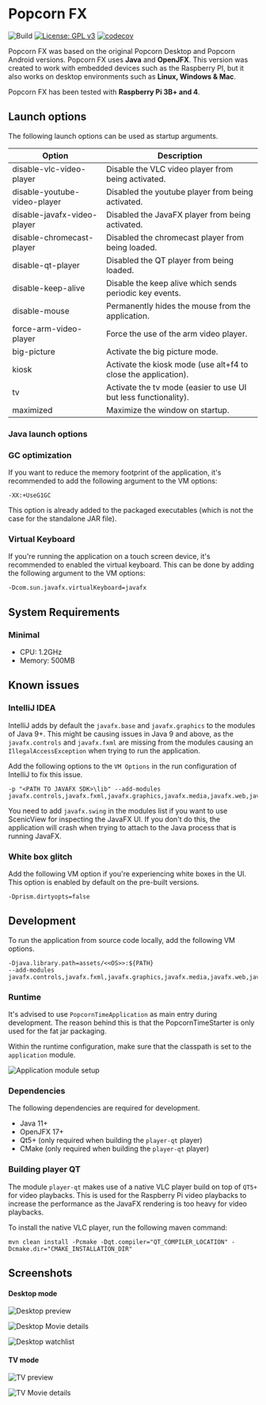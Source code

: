 # Popcorn FX

![Build](https://github.com/yoep/popcorn-fx/workflows/Build/badge.svg)
[![License: GPL v3](https://img.shields.io/badge/License-GPLv3-blue.svg)](https://www.gnu.org/licenses/gpl-3.0)
[![codecov](https://codecov.io/gh/yoep/popcorn-fx/branch/master/graph/badge.svg?token=A801IOOZAH)](https://codecov.io/gh/yoep/popcorn-desktop-javafx)

Popcorn FX was based on the original Popcorn Desktop and Popcorn Android versions. Popcorn FX uses **Java**
and **OpenJFX**. This version was created to work with embedded devices such as the Raspberry PI, but it also works
on desktop environments such as **Linux, Windows & Mac**.

Popcorn FX has been tested with **Raspberry Pi 3B+ and 4**.

## Launch options

The following launch options can be used as startup arguments.

| Option                       | Description                                                     |
|------------------------------|-----------------------------------------------------------------|
| disable-vlc-video-player     | Disable the VLC video player from being activated.              |
| disable-youtube-video-player | Disabled the youtube player from being activated.               |
| disable-javafx-video-player  | Disabled the JavaFX player from being activated.                |
| disable-chromecast-player    | Disabled the chromecast player from being loaded.               |
| disable-qt-player            | Disabled the QT player from being loaded.                       |
| disable-keep-alive           | Disable the keep alive which sends periodic key events.         |
| disable-mouse                | Permanently hides the mouse from the application.               |
| force-arm-video-player       | Force the use of the arm video player.                          |
| big-picture                  | Activate the big picture mode.                                  |
| kiosk                        | Activate the kiosk mode (use alt+f4 to close the application).  |
| tv                           | Activate the tv mode (easier to use UI but less functionality). |
| maximized                    | Maximize the window on startup.                                 |

### Java launch options

### GC optimization

If you want to reduce the memory footprint of the application, it's recommended to add the following argument to the VM
options:

    -XX:+UseG1GC

This option is already added to the packaged executables
(which is not the case for the standalone JAR file).

### Virtual Keyboard

If you're running the application on a touch screen device, it's recommended to enabled the virtual keyboard. This can
be done by adding the following argument to the VM options:

    -Dcom.sun.javafx.virtualKeyboard=javafx 

## System Requirements

### Minimal

- CPU: 1.2GHz
- Memory: 500MB

## Known issues

### IntelliJ IDEA

IntelliJ adds by default the `javafx.base` and `javafx.graphics` to the modules of Java 9+. This might be causing issues
in Java 9 and above, as the `javafx.controls` and `javafx.fxml` are missing from the modules causing
an `IllegalAccessException` when trying to run the application.

Add the following options to the `VM Options` in the run configuration of IntelliJ to fix this issue.

    -p "<PATH TO JAVAFX SDK>\lib" --add-modules javafx.controls,javafx.fxml,javafx.graphics,javafx.media,javafx.web,javafx.swing

You need to add `javafx.swing` in the modules list if you want to use ScenicView for inspecting the JavaFX UI. If you
don't do this, the application will crash when trying to attach to the Java process that is running JavaFX.

### White box glitch

Add the following VM option if you're experiencing white boxes in the UI. This option is enabled by default on the
pre-built versions.

    -Dprism.dirtyopts=false

## Development

To run the application from source code locally, add the following VM options.

    -Djava.library.path=assets/<<OS>>:${PATH}
    --add-modules javafx.controls,javafx.fxml,javafx.graphics,javafx.media,javafx.web,javafx.swing

### Runtime

It's advised to use `PopcornTimeApplication` as main entry during development. The reason behind this is that the
PopcornTimeStarter is only used for the fat jar packaging.

Within the runtime configuration, make sure that the classpath is set to the `application` module.

![Application module setup](https://i.imgur.com/EVDQLmS.png)

### Dependencies

The following dependencies are required for development.

- Java 11+
- OpenJFX 17+
- Qt5+ (only required when building the `player-qt` player)
- CMake (only required when building the `player-qt` player)

### Building player QT

The module `player-qt` makes use of a native VLC player build on top of `QT5+` for video playbacks. This is used
for the Raspberry Pi video playbacks to increase the performance as the JavaFX rendering is too heavy for video
playbacks.

To install the native VLC player, run the following maven command:

    mvn clean install -Pcmake -Dqt.compiler="QT_COMPILER_LOCATION" -Dcmake.dir="CMAKE_INSTALLATION_DIR"

## Screenshots

#### Desktop mode

![Desktop preview](https://i.imgur.com/hkmMGDb.png)

![Desktop Movie details](https://i.imgur.com/Rz6ABUu.png)

![Desktop watchlist](https://i.imgur.com/bG5MiKF.png)

#### TV mode

![TV preview](https://i.imgur.com/QHQQKQk.png)

![TV Movie details](https://i.imgur.com/FD0Hp3o.png)

